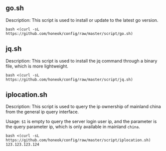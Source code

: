 ## go.sh

Description: This script is used to install or update to the latest go version.

```shell
bash <(curl -sL https://github.com/honeok/config/raw/master/script/go.sh)
```

## jq.sh

Description: This script is used to install the jq command through a binary file, which is more lightweight.

```shell
bash <(curl -sL https://github.com/honeok/config/raw/master/script/jq.sh)
```

## iplocation.sh

Description: This script is used to query the ip ownership of mainland china from the general ip query interface.

Usage: `$1` is empty to query the server login user ip, and the parameter is the query parameter ip, which is only available in mainland `china`.

```shell
bash <(curl -sL https://github.com/honeok/config/raw/master/script/iplocation.sh) 123.123.123.124
```